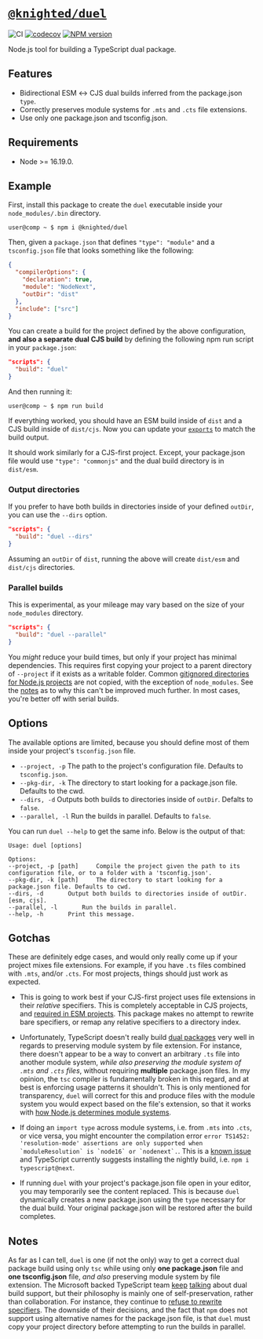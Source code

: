 # [`@knighted/duel`](https://www.npmjs.com/package/@knighted/duel)

![CI](https://github.com/knightedcodemonkey/duel/actions/workflows/ci.yml/badge.svg)
[![codecov](https://codecov.io/gh/knightedcodemonkey/duel/branch/main/graph/badge.svg?token=7K74BRLHFy)](https://codecov.io/gh/knightedcodemonkey/duel)
[![NPM version](https://img.shields.io/npm/v/@knighted/duel.svg)](https://www.npmjs.com/package/@knighted/duel)

Node.js tool for building a TypeScript dual package.

## Features

* Bidirectional ESM ↔️ CJS dual builds inferred from the package.json `type`.
* Correctly preserves module systems for `.mts` and `.cts` file extensions.
* Use only one package.json and tsconfig.json.

## Requirements

* Node >= 16.19.0.

## Example

First, install this package to create the `duel` executable inside your `node_modules/.bin` directory.

```console
user@comp ~ $ npm i @knighted/duel
```

Then, given a `package.json` that defines `"type": "module"` and  a `tsconfig.json` file that looks something like the following:

```json
{
  "compilerOptions": {
    "declaration": true,
    "module": "NodeNext",
    "outDir": "dist"
  },
  "include": ["src"]
}
```

You can create a build for the project defined by the above configuration, **and also a separate dual CJS build** by defining the following npm run script in your `package.json`:

```json
"scripts": {
  "build": "duel"
}
```

And then running it:

```console
user@comp ~ $ npm run build
```

If everything worked, you should have an ESM build inside of `dist` and a CJS build inside of `dist/cjs`. Now you can update your [`exports`](https://nodejs.org/api/packages.html#exports) to match the build output.

It should work similarly for a CJS-first project. Except, your package.json file would use `"type": "commonjs"` and the dual build directory is in `dist/esm`.

### Output directories

If you prefer to have both builds in directories inside of your defined `outDir`, you can use the `--dirs` option.

```json
"scripts": {
  "build": "duel --dirs"
}
```

Assuming an `outDir` of `dist`, running the above will create `dist/esm` and `dist/cjs` directories.


### Parallel builds

This is experimental, as your mileage may vary based on the size of your `node_modules` directory.

```json
"scripts": {
  "build": "duel --parallel"
}
```

You _might_ reduce your build times, but only if your project has minimal dependencies. This requires first copying your project to a parent directory of `--project` if it exists as a writable folder. Common [gitignored directories for Node.js projects](https://github.com/github/gitignore/blob/main/Node.gitignore) are not copied, with the exception of `node_modules`. See the [notes](#notes) as to why this can't be improved much further. In most cases, you're better off with serial builds.

## Options

The available options are limited, because you should define most of them inside your project's `tsconfig.json` file.

* `--project, -p` The path to the project's configuration file. Defaults to `tsconfig.json`.
* `--pkg-dir, -k` The directory to start looking for a package.json file. Defaults to the cwd.
* `--dirs, -d` Outputs both builds to directories inside of `outDir`. Defalts to `false`.
* `--parallel, -l` Run the builds in parallel. Defaults to `false`.

You can run `duel --help` to get the same info. Below is the output of that:

```console
Usage: duel [options]

Options:
--project, -p [path] 	 Compile the project given the path to its configuration file, or to a folder with a 'tsconfig.json'.
--pkg-dir, -k [path] 	 The directory to start looking for a package.json file. Defaults to cwd.
--dirs, -d 		 Output both builds to directories inside of outDir. [esm, cjs].
--parallel, -l 		 Run the builds in parallel.
--help, -h 		 Print this message.
```

## Gotchas

These are definitely edge cases, and would only really come up if your project mixes file extensions. For example, if you have `.ts` files combined with `.mts`, and/or `.cts`. For most projects, things should just work as expected.

* This is going to work best if your CJS-first project uses file extensions in their _relative_ specifiers. This is completely acceptable in CJS projects, and [required in ESM projects](https://nodejs.org/api/esm.html#import-specifiers). This package makes no attempt to rewrite bare specifiers, or remap any relative specifiers to a directory index.

* Unfortunately, TypeScript doesn't really build [dual packages](https://nodejs.org/api/packages.html#dual-commonjses-module-packages) very well in regards to preserving module system by file extension. For instance, there doesn't appear to be a way to convert an arbitrary `.ts` file into another module system, _while also preserving the module system of `.mts` and `.cts` files_, without requiring **multiple** package.json files. In my opinion, the `tsc` compiler is fundamentally broken in this regard, and at best is enforcing usage patterns it shouldn't.  This is only mentioned for transparency, `duel` will correct for this and produce files with the module system you would expect based on the file's extension, so that it works with [how Node.js determines module systems](https://nodejs.org/api/packages.html#determining-module-system).

* If doing an `import type` across module systems, i.e. from `.mts` into `.cts`, or vice versa, you might encounter the compilation error ``error TS1452: 'resolution-mode' assertions are only supported when `moduleResolution` is `node16` or `nodenext`.``. This is a [known issue](https://github.com/microsoft/TypeScript/issues/49055) and TypeScript currently suggests installing the nightly build, i.e. `npm i typescript@next`.

* If running `duel` with your project's package.json file open in your editor, you may temporarily see the content replaced. This is because `duel` dynamically creates a new package.json using the `type` necessary for the dual build. Your original package.json will be restored after the build completes.

## Notes

As far as I can tell, `duel` is one (if not the only) way to get a correct dual package build using only `tsc` while using only **one package.json** file and **one tsconfig.json** file, _and also_ preserving module system by file extension. The Microsoft backed TypeScript team [keep](https://github.com/microsoft/TypeScript/issues/54593) [talking](https://github.com/microsoft/TypeScript/pull/54546) about dual build support, but their philosophy is mainly one of self-preservation, rather than collaboration. For instance, they continue to [refuse to rewrite specifiers](https://github.com/microsoft/TypeScript/issues/16577). The downside of their decisions, and the fact that `npm` does not support using alternative names for the package.json file, is that `duel` must copy your project
directory before attempting to run the builds in parallel.
